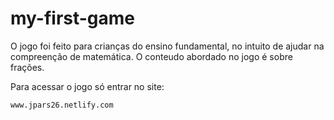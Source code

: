 # my-first-game

O jogo foi feito para crianças do ensino fundamental, no intuito de ajudar na compreenção de matemática.
O conteudo abordado no jogo é sobre frações.


Para acessar o jogo só entrar no site:

    www.jpars26.netlify.com
